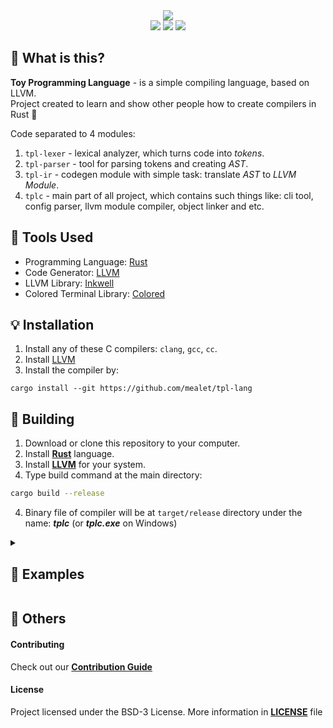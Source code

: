 [Rust]: https://www.rust-lang.org/
[LLVM]: https://llvm.org/
[Inkwell]: https://github.com/TheDan64/inkwell
[Colored]: https://crates.io/crates/colored
[Examples]: ./examples

<div align="center">
 <img src="https://github.com/user-attachments/assets/291c4d80-e255-4c17-8543-8528e1a4ddda" /> </br>

 <img src="https://custom-icon-badges.demolab.com/badge/written_on-rust-blue?style=for-the-badge&logoColor=white" />
 <img src="https://custom-icon-badges.demolab.com/badge/based_on-llvm-blue?style=for-the-badge&logoColor=white" />
 <img src="https://custom-icon-badges.demolab.com/badge/version-0.3.3-blue?style=for-the-badge&logoColor=white" />
</div>

## 🧐 What is this?
**Toy Programming Language** - is a simple compiling language, based on LLVM. </br>
Project created to learn and show other people how to create compilers in Rust 🦀

Code separated to 4 modules:
1. `tpl-lexer` - lexical analyzer, which turns code into _tokens_.
2. `tpl-parser` - tool for parsing tokens and creating _AST_.
3. `tpl-ir` - codegen module with simple task: translate _AST_ to _LLVM Module_.
4. `tplc` - main part of all project, which contains such things like: cli tool, config parser, llvm module compiler, object linker and etc.


## 🤖 Tools Used
* Programming Language: [Rust]
* Code Generator: [LLVM]
* LLVM Library: [Inkwell]
* Colored Terminal Library: [Colored]

## 💡 Installation
1. Install any of these C compilers: `clang`, `gcc`, `cc`.
2. Install [LLVM]
3. Install the compiler by:
```
cargo install --git https://github.com/mealet/tpl-lang
```

## 🦛 Building
1. Download or clone this repository to your computer.
2. Install **[Rust]** language.
3. Install **[LLVM]** for your system.
4. Type build command at the main directory:
```sh
cargo build --release
```
4. Binary file of compiler will be at `target/release` directory under the name: _**tplc**_ (or _**tplc.exe**_ on Windows)

<details>
 <summary><h2>👾 Examples</h2></summary>
 You can also check snapped code in <a href="./examples">Examples</a>

 ### Boolean Operations
```c
int32 a = 10;
int32 b = 2;

print(a + b); // 12
print(a - b); // 8
print(a * b); // 20
```

### Defining Functions
```c
define int32 foo(int32 a, int32 b) {
 return a * b;
};

print(foo(5, 10)) // 50
```

### Compares
```c
int32 a = 5;
int32 b = 10;

if a < b {
 print("less!");
} else {
 print("bigger");
};

// "less"
```

### Strings
```c
str a = "Hello";
str b = ", World!";

print(concat(a, b)); // Hello, World!
print(a, b); // Same as previous
```

### Lambda functions
```c
fn<int64> fib = int64 ( int64 index ) {
 int64 left = 0;
 int64 right = 1;
 int64 result = 0;

 for i index {
  result = left + right;
  left = right;
  right = result;
 };

 return result;
};

int64 result = fib(1000);
print(result) // 9079565065540428013
```

### Boolean types
```c
bool a = true;
bool b = false;

print(a, b) // true false
```

</details>

## 🤔 Others
#### Contributing
Check out our [**Contribution Guide**](CONTRIBUTING.md)

#### License
Project licensed under the BSD-3 License. More information in [**LICENSE**](LICENSE) file
